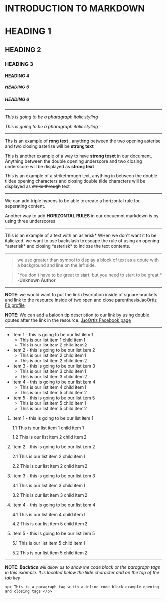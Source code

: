 # INTRODUCTION TO MARKDOWN

<!--HEADING-->
# HEADING 1 

## HEADING 2

### HEADING 3

#### HEADING 4

##### HEADING 5

##### HEADING 6

---

<!--Italics-->

_This is going to be a pharagraph italic styling_

*This is going to be a pharagraph italic styling*

---

<!--Strong-->

Ths is an example of **rong text** , anything between the two opening asterise and two closing asterise will be **strong text**

This is another example of a way to have __strong tesxt__ in our document. Anything between the double opening underscore and two closing underscore will be displayed as __strong text__

<!--Strike Through-->

This is an example of a ~~strikethrough~~ text, anything in between the double tildee opening characters and closing double tilde characters will be displayed as ~~strike through~~ text

---
<!--Horizontal Rule-->

We can add triple hypens to be able to create a horizontal rule for seperating content.

Another way to add __HORIZONTAL RULES__ in our docuemnt markdown is by using three underscores
___

<!--Escape Character Rule using Backslash-->

This is an example of a text with an asterisk* WHen we don't want it to be italicized. we want to use backslash to escape the rule of using an opening \*asterisk* and closing \*asterisk* to inclose the text contents. 

---

<!--Blackqoute Rule-->

> we use greater than symbol to display a block of text as a qoute with a background and line on the left side.

> "You don't have to be great to start, but you need to start to be great.* -__Unknown Author__

---

<!--Link Rule-->

**NOTE**: we would want to put the link description inside of square brackets and link to the resource inside of two open and close parenthesis[JaoOrtiz Fb profile](https://www.facebook.com/Kindhearted.14/)

__NOTE__: We can add a baloon tip description to our link by using double qoutes after the link in the resource.
[JaoOrtiz Facebook page](https://www.facebook.com/Kindhearted.14/ "This is Joshua Ortiz facebook page " )


---

<!--List item rules-->

<!--UNORDERED LISTS-->

* Item 1 - this is going to be our list item 1
  *   This is our list item 1 child item 1
  *   This is our list item 2 child item 2  
* Item 2 - this is going to be our list item 2
  *   This is our list item 2 child item 1
  *   This is our list item 2 child item 2 
* Item 3 - this is going to be our list item 3
  *   This is our list item 3 child item 1
  *   This is our list item 3 child item 2   
* Item 4 - this is going to be our list item 4
  *    This is our list item 4 child item 1
  *    This is our list item 5 child item 2
* Item 5 - this is going to be our list item 5
  *    This is our list item 5 child item 1
  *    This is our list item 5 child item 2

<!--Order List-->


1. Item 1 - this is going to be our list item 1

    1.1   This is our list item 1 child item 1
  
    1.2   This is our list item 2 child item 2  
  
2. Item 2 - this is going to be our list item 2

    2.1  This is our list item 2 child item 1
    
    2.2   This is our list item 2 child item 2 
    
3. Item 3 - this is going to be our list item 3

    3.1   This is our list item 3 child item 1
   
    3.2   This is our list item 3 child item 2   
    
4. Item 4 - this is going to be our list item 4

    4.1    This is our list item 4 child item 1
  
    4.2     This is our list item 5 child item 2
  
5. Item 5 - this is going to be our list item 5

    5.1    This is our list item 5 child item 1
  
    5.2   This is our list item 5 child item 2


---

<!--Code Block Inline Example Rule-->

**NOTE**: *__Backtics__ will allow us to show the code block or the paragraph tags in this example. It is located below the tilde character and on the top of the tab key*


`<p> This is a paragraph tag wiith a inline code block example opening and closing tags </p>`

---
















